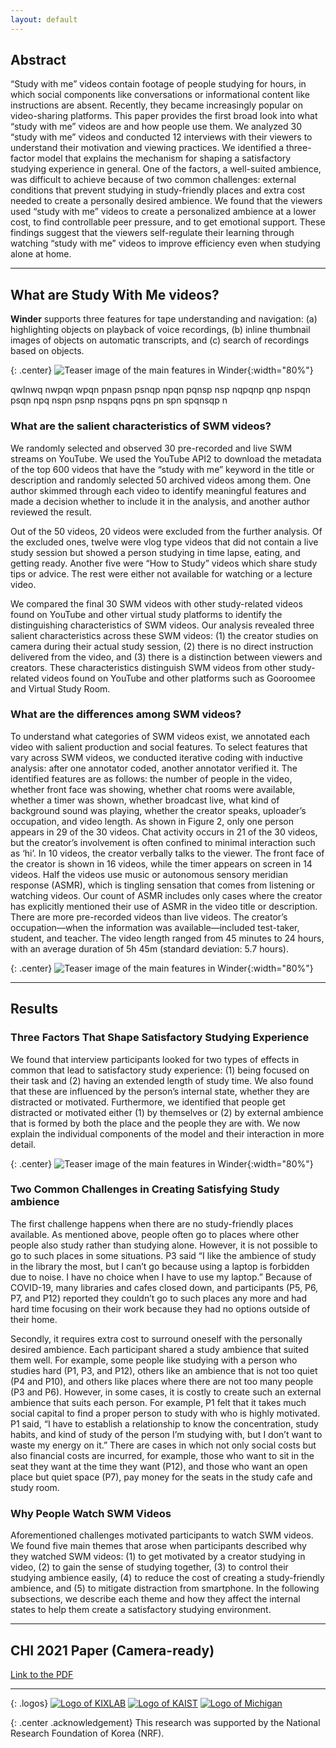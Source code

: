```yaml
---
layout: default
---
```


## Abstract

“Study with me” videos contain footage of people studying for hours, in which social components like conversations or informational content like instructions are absent. Recently, they became increasingly popular on video-sharing platforms. This paper provides the first broad look into what “study with me” videos are and how people use them. We analyzed 30 “study with me” videos and conducted 12 interviews with their viewers to understand their motivation and viewing practices. We identified a three-factor model that explains the mechanism for shaping a satisfactory studying experience in general. One of the factors, a well-suited ambience, was difficult to achieve because of two common challenges: external conditions that prevent studying in study-friendly places and extra cost needed to create a personally desired ambience. We found that the viewers used “study with me” videos to create a personalized ambience at a lower cost, to find controllable peer pressure, and to get emotional support. These findings suggest that the viewers self-regulate their learning through watching “study with me” videos to improve efficiency even when studying alone at home.

------

## What are Study With Me videos?

<span style="color:{{site.syscolor}}">**Winder**</span> supports three features for tape understanding and navigation: (a) highlighting objects on playback of voice recordings, (b) inline thumbnail images of objects on automatic transcripts, and (c) search of recordings based on objects.

{: .center}
![Teaser image of the main features in Winder](/assets/img/teaser.png){:width="80%"}

qwlnwq nwpqn wpqn pnpasn psnqp npqn pqnsp nsp nqpqnp qnp nspqn psqn npq nspn psnp nspqns pqns pn spn spqnsqp n

### What are the salient characteristics of SWM videos? 

We randomly selected and observed 30 pre-recorded and live SWM streams on YouTube. We used the YouTube API2 to download the metadata of the top 600 videos that have the “study with me” keyword in the title or description and randomly selected 50 archived videos among them. One author skimmed through each video to identify meaningful features and made a decision whether to include it in the analysis, and another author reviewed the result.

Out of the 50 videos, 20 videos were excluded from the further analysis. Of the excluded ones, twelve were vlog type videos that did not contain a live study session but showed a person studying in time lapse, eating, and getting ready. Another five were “How to Study” videos which share study tips or advice. The rest were either not available for watching or a lecture video.

We compared the final 30 SWM videos with other study-related videos found on YouTube and other virtual study platforms to identify the distinguishing characteristics of SWM videos. Our analysis revealed three salient characteristics across these SWM videos: (1) the creator studies on camera during their actual study session, (2) there is no direct instruction delivered from the video, and (3) there is a distinction between viewers and creators. These characteristics distinguish SWM videos from other study-related videos found on YouTube and other platforms such as Gooroomee and Virtual Study Room.

### What are the differences among SWM videos? 

To understand what categories of SWM videos exist, we annotated each video with salient production and social features. To select features that vary across SWM videos, we conducted iterative coding with inductive analysis: after one annotator coded, another annotator verified it. The identified features are as follows: the number of people in the video, whether front face was showing, whether chat rooms were available, whether a timer was shown, whether broadcast live, what kind of background sound was playing, whether the creator speaks, uploader’s occupation, and video length. As shown in Figure 2, only one person appears in 29 of the 30 videos. Chat activity occurs in 21 of the 30 videos, but the creator’s involvement is often confined to minimal interaction such as ‘hi’. In 10 videos, the creator verbally talks to the viewer. The front face of the creator is shown in 16 videos, while the timer appears on screen in 14 videos. Half the videos use music or autonomous sensory meridian response (ASMR), which is tingling sensation that comes from listening or watching videos. Our count of ASMR includes only cases where the creator has explicitly mentioned their use of ASMR in the video title or description. There are more pre-recorded videos than live videos. The creator’s occupation—when the information was available—included test-taker, student, and teacher. The video length ranged from 45 minutes to 24 hours, with an average duration of 5h 45m (standard deviation: 5.7 hours).

{: .center}
![Teaser image of the main features in Winder](/assets/img/teaser.png){:width="80%"}

------

## Results

### Three Factors That Shape Satisfactory Studying Experience
We found that interview participants looked for two types of effects in common that lead to satisfactory study experience: (1) being focused on their task and (2) having an extended length of study time. We also found that these are influenced by the person’s internal state, whether they are distracted or motivated. Furthermore, we identified that people get distracted or motivated either (1) by themselves or (2) by external ambience that is formed by both the place and the people they are with. We now explain the individual components of the model and their interaction in more detail.

{: .center}
![Teaser image of the main features in Winder](/assets/img/teaser.png){:width="80%"}



### Two Common Challenges in Creating Satisfying Study ambience
The first challenge happens when there are no study-friendly places available. As mentioned above, people often go to places where other people also study rather than studying alone. However, it is not possible to go to such places in some situations. P3 said “I like the ambience of study in the library the most, but I can’t go because using a laptop is forbidden due to noise. I have no choice when I have to use my laptop.” Because of COVID-19, many libraries and cafes closed down, and participants (P5, P6, P7, and P12) reported they couldn’t go to such places any more and had hard time focusing on their work because they had no options outside of their home.

Secondly, it requires extra cost to surround oneself with the personally desired ambience. Each participant shared a study ambience that suited them well. For example, some people like studying with a person who studies hard (P1, P3, and P12), others like an ambience that is not too quiet (P4 and P10), and others like places where there are not too many people (P3 and P6). However, in some cases, it is costly to create such an external ambience that suits each person. For example, P1 felt that it takes much social capital to find a proper person to study with who is highly motivated. P1 said,
“I have to establish a relationship to know the concentration, study habits, and kind of study of the person I’m studying with, but I don’t want to waste my energy on it.” There are cases in which not only social costs but also financial costs are incurred, for example, those who want to sit in the seat they want at the time they want (P12), and those who want an open place but quiet space (P7), pay money for the seats in the study cafe and study room.

### Why People Watch SWM Videos
Aforementioned challenges motivated participants to watch SWM videos. We found five main themes that arose when participants described why they watched SWM videos: (1) to get motivated by a creator studying in video, (2) to gain the sense of studying together, (3) to control their studying ambience easily, (4) to reduce the cost of creating a study-friendly ambience, and (5) to mitigate distraction from smartphone. In the following subsections, we describe each theme and how they affect the internal states to help them create a satisfactory studying environment.


------

## CHI 2021 Paper (Camera-ready)

[Link to the PDF][1]

------

{: .logos}
[![Logo of KIXLAB](/assets/img/kixlab_logo.png)](https://kixlab.org)
[![Logo of KAIST](/assets/img/kaist_logo.png)](https://kaist.ac.kr)
[![Logo of Michigan](/assets/img/michigan_logo.png)](https://umich.edu/)

{: .center .acknowledgement}
This research was supported by the National Research Foundation of Korea (NRF).


[1]:{{site.url}}/papers/CHI2021-studywithme.pdf

